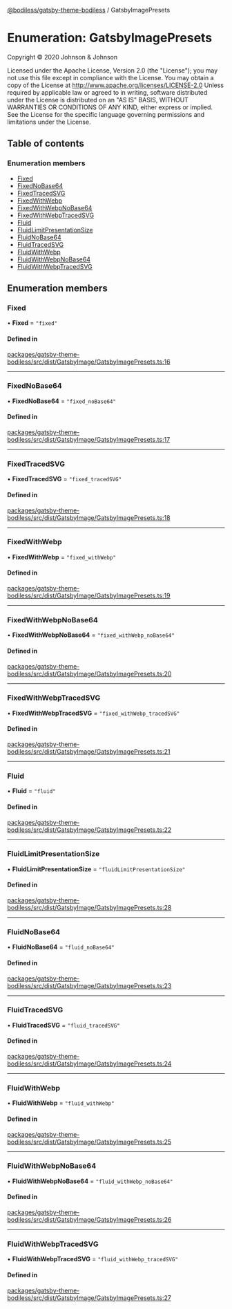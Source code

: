 [@bodiless/gatsby-theme-bodiless](../README.md) / GatsbyImagePresets

# Enumeration: GatsbyImagePresets

Copyright © 2020 Johnson & Johnson

Licensed under the Apache License, Version 2.0 (the "License");
you may not use this file except in compliance with the License.
You may obtain a copy of the License at
http://www.apache.org/licenses/LICENSE-2.0
Unless required by applicable law or agreed to in writing, software
distributed under the License is distributed on an "AS IS" BASIS,
WITHOUT WARRANTIES OR CONDITIONS OF ANY KIND, either express or implied.
See the License for the specific language governing permissions and
limitations under the License.

## Table of contents

### Enumeration members

- [Fixed](GatsbyImagePresets.md#fixed)
- [FixedNoBase64](GatsbyImagePresets.md#fixednobase64)
- [FixedTracedSVG](GatsbyImagePresets.md#fixedtracedsvg)
- [FixedWithWebp](GatsbyImagePresets.md#fixedwithwebp)
- [FixedWithWebpNoBase64](GatsbyImagePresets.md#fixedwithwebpnobase64)
- [FixedWithWebpTracedSVG](GatsbyImagePresets.md#fixedwithwebptracedsvg)
- [Fluid](GatsbyImagePresets.md#fluid)
- [FluidLimitPresentationSize](GatsbyImagePresets.md#fluidlimitpresentationsize)
- [FluidNoBase64](GatsbyImagePresets.md#fluidnobase64)
- [FluidTracedSVG](GatsbyImagePresets.md#fluidtracedsvg)
- [FluidWithWebp](GatsbyImagePresets.md#fluidwithwebp)
- [FluidWithWebpNoBase64](GatsbyImagePresets.md#fluidwithwebpnobase64)
- [FluidWithWebpTracedSVG](GatsbyImagePresets.md#fluidwithwebptracedsvg)

## Enumeration members

### Fixed

• **Fixed** = `"fixed"`

#### Defined in

[packages/gatsby-theme-bodiless/src/dist/GatsbyImage/GatsbyImagePresets.ts:16](https://github.com/johnsonandjohnson/Bodiless-JS/blob/f3eaff07/packages/gatsby-theme-bodiless/src/dist/GatsbyImage/GatsbyImagePresets.ts#L16)

___

### FixedNoBase64

• **FixedNoBase64** = `"fixed_noBase64"`

#### Defined in

[packages/gatsby-theme-bodiless/src/dist/GatsbyImage/GatsbyImagePresets.ts:17](https://github.com/johnsonandjohnson/Bodiless-JS/blob/f3eaff07/packages/gatsby-theme-bodiless/src/dist/GatsbyImage/GatsbyImagePresets.ts#L17)

___

### FixedTracedSVG

• **FixedTracedSVG** = `"fixed_tracedSVG"`

#### Defined in

[packages/gatsby-theme-bodiless/src/dist/GatsbyImage/GatsbyImagePresets.ts:18](https://github.com/johnsonandjohnson/Bodiless-JS/blob/f3eaff07/packages/gatsby-theme-bodiless/src/dist/GatsbyImage/GatsbyImagePresets.ts#L18)

___

### FixedWithWebp

• **FixedWithWebp** = `"fixed_withWebp"`

#### Defined in

[packages/gatsby-theme-bodiless/src/dist/GatsbyImage/GatsbyImagePresets.ts:19](https://github.com/johnsonandjohnson/Bodiless-JS/blob/f3eaff07/packages/gatsby-theme-bodiless/src/dist/GatsbyImage/GatsbyImagePresets.ts#L19)

___

### FixedWithWebpNoBase64

• **FixedWithWebpNoBase64** = `"fixed_withWebp_noBase64"`

#### Defined in

[packages/gatsby-theme-bodiless/src/dist/GatsbyImage/GatsbyImagePresets.ts:20](https://github.com/johnsonandjohnson/Bodiless-JS/blob/f3eaff07/packages/gatsby-theme-bodiless/src/dist/GatsbyImage/GatsbyImagePresets.ts#L20)

___

### FixedWithWebpTracedSVG

• **FixedWithWebpTracedSVG** = `"fixed_withWebp_tracedSVG"`

#### Defined in

[packages/gatsby-theme-bodiless/src/dist/GatsbyImage/GatsbyImagePresets.ts:21](https://github.com/johnsonandjohnson/Bodiless-JS/blob/f3eaff07/packages/gatsby-theme-bodiless/src/dist/GatsbyImage/GatsbyImagePresets.ts#L21)

___

### Fluid

• **Fluid** = `"fluid"`

#### Defined in

[packages/gatsby-theme-bodiless/src/dist/GatsbyImage/GatsbyImagePresets.ts:22](https://github.com/johnsonandjohnson/Bodiless-JS/blob/f3eaff07/packages/gatsby-theme-bodiless/src/dist/GatsbyImage/GatsbyImagePresets.ts#L22)

___

### FluidLimitPresentationSize

• **FluidLimitPresentationSize** = `"fluidLimitPresentationSize"`

#### Defined in

[packages/gatsby-theme-bodiless/src/dist/GatsbyImage/GatsbyImagePresets.ts:28](https://github.com/johnsonandjohnson/Bodiless-JS/blob/f3eaff07/packages/gatsby-theme-bodiless/src/dist/GatsbyImage/GatsbyImagePresets.ts#L28)

___

### FluidNoBase64

• **FluidNoBase64** = `"fluid_noBase64"`

#### Defined in

[packages/gatsby-theme-bodiless/src/dist/GatsbyImage/GatsbyImagePresets.ts:23](https://github.com/johnsonandjohnson/Bodiless-JS/blob/f3eaff07/packages/gatsby-theme-bodiless/src/dist/GatsbyImage/GatsbyImagePresets.ts#L23)

___

### FluidTracedSVG

• **FluidTracedSVG** = `"fluid_tracedSVG"`

#### Defined in

[packages/gatsby-theme-bodiless/src/dist/GatsbyImage/GatsbyImagePresets.ts:24](https://github.com/johnsonandjohnson/Bodiless-JS/blob/f3eaff07/packages/gatsby-theme-bodiless/src/dist/GatsbyImage/GatsbyImagePresets.ts#L24)

___

### FluidWithWebp

• **FluidWithWebp** = `"fluid_withWebp"`

#### Defined in

[packages/gatsby-theme-bodiless/src/dist/GatsbyImage/GatsbyImagePresets.ts:25](https://github.com/johnsonandjohnson/Bodiless-JS/blob/f3eaff07/packages/gatsby-theme-bodiless/src/dist/GatsbyImage/GatsbyImagePresets.ts#L25)

___

### FluidWithWebpNoBase64

• **FluidWithWebpNoBase64** = `"fluid_withWebp_noBase64"`

#### Defined in

[packages/gatsby-theme-bodiless/src/dist/GatsbyImage/GatsbyImagePresets.ts:26](https://github.com/johnsonandjohnson/Bodiless-JS/blob/f3eaff07/packages/gatsby-theme-bodiless/src/dist/GatsbyImage/GatsbyImagePresets.ts#L26)

___

### FluidWithWebpTracedSVG

• **FluidWithWebpTracedSVG** = `"fluid_withWebp_tracedSVG"`

#### Defined in

[packages/gatsby-theme-bodiless/src/dist/GatsbyImage/GatsbyImagePresets.ts:27](https://github.com/johnsonandjohnson/Bodiless-JS/blob/f3eaff07/packages/gatsby-theme-bodiless/src/dist/GatsbyImage/GatsbyImagePresets.ts#L27)
